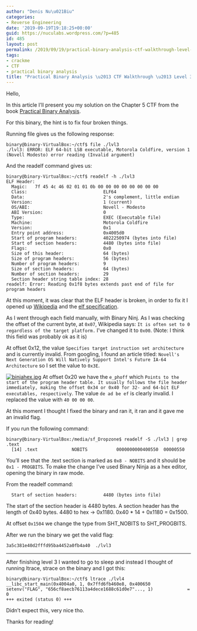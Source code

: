 ```yaml
---
author: "Denis Nu\u021Biu"
categories:
- Reverse Engineering
date: '2019-09-19T19:18:25+00:00'
guid: https://nuculabs.wordpress.com/?p=485
id: 485
layout: post
permalink: /2019/09/19/practical-binary-analysis-ctf-walkthrough-level-3-4/
tags:
- crackme
- CTF
- practical binary analysis
title: "Practical Binary Analysis \u2013 CTF Walkthrough \u2013 Level 3, 4"
---
```

Hello,


In this article I’ll present you my solution on the Chapter 5 CTF from the book [Practical Binary Analysis](https://nostarch.com/binary).


For this binary, the hint is to fix four broken things.


Running file gives us the following response:


```
binary@binary-VirtualBox:~/ctf$ file ./lvl3 
./lvl3: ERROR: ELF 64-bit LSB executable, Motorola Coldfire, version 1 (Novell Modesto) error reading (Invalid argument)
```


And the readelf command gives us:


```
binary@binary-VirtualBox:~/ctf$ readelf -h ./lvl3 
ELF Header:
  Magic:   7f 45 4c 46 02 01 01 0b 00 00 00 00 00 00 00 00 
  Class:                             ELF64
  Data:                              2's complement, little endian
  Version:                           1 (current)
  OS/ABI:                            Novell - Modesto
  ABI Version:                       0
  Type:                              EXEC (Executable file)
  Machine:                           Motorola Coldfire
  Version:                           0x1
  Entry point address:               0x4005d0
  Start of program headers:          4022250974 (bytes into file)
  Start of section headers:          4480 (bytes into file)
  Flags:                             0x0
  Size of this header:               64 (bytes)
  Size of program headers:           56 (bytes)
  Number of program headers:         9
  Size of section headers:           64 (bytes)
  Number of section headers:         29
  Section header string table index: 28
readelf: Error: Reading 0x1f8 bytes extends past end of file for program headers
```


At this moment, it was clear that the ELF header is broken, in order to fix it I opened up [Wikipedia](https://en.wikipedia.org/wiki/Executable_and_Linkable_Format) and the [elf specification](https://refspecs.linuxfoundation.org/elf/elf.pdf).


As I went through each field manually, with Binary Ninj. As I was checking the offset of the current byte, at `0x07`, Wikipedia says: `It is often set to 0 regardless of the target platform.` I’ve changed it to `0x00`. (Note: I think this field was probably ok as it is)


At offset 0x12, the value `Specifies target instruction set architecture` and is currently invalid. From googling, I found an article titled: `Novell's Next Generation OS Will Natively Support Intel's Future IA-64 Architecture` so I set the value to `0x3E`.


[![binjahex.jpg](https://res.cloudinary.com/practicaldev/image/fetch/s--XWtd-ONO--/c_limit%2Cf_auto%2Cfl_progressive%2Cq_auto%2Cw_880/https://thepracticaldev.s3.amazonaws.com/i/xon0rw627fjqj7blirdt.png)](https://res.cloudinary.com/practicaldev/image/fetch/s--XWtd-ONO--/c_limit%2Cf_auto%2Cfl_progressive%2Cq_auto%2Cw_880/https://thepracticaldev.s3.amazonaws.com/i/xon0rw627fjqj7blirdt.png)
At offset 0x20 we have the `e_phoff` which `Points to the start of the program header table. It usually follows the file header immediately, making the offset 0x34 or 0x40 for 32- and 64-bit ELF executables, respectively`. The value `de ad be ef` is clearly invalid. I replaced the value with `40 00 00 00`.


At this moment I thought I fixed the binary and ran it, it ran and it gave me an invalid flag.


If you run the following command:


```
binary@binary-VirtualBox:/media/sf_Dropzone$ readelf -S ./lvl3 | grep .text
  [14] .text             NOBITS           0000000000400550  00000550
```


You’ll see that the .text section is marked as `0x8 - NOBITS` and it should be `0x1 - PROGBITS`. To make the change I’ve used Binary Ninja as a hex editor, opening the binary in raw mode.


From the readelf command:


```
  Start of section headers:          4480 (bytes into file)
```


The start of the section header is 4480 bytes. A section header has the length of 0x40 bytes. 4480 to hex -> 0x1180. 0x40 \* 14 + 0x1180 = 0x1500.


At offset `0x1504` we change the type from SHT\_NOBITS to SHT\_PROGBITS.


After we run the binary we get the valid flag:


```
3a5c381e40d2fffd95ba4452a0fb4a40  ./lvl3
```


- - - - - -


After finishing level 3 I wanted to go to sleep and instead I thought of running ltrace, strace on the binary and I got this:


```
binary@binary-VirtualBox:~/ctf$ ltrace ./lvl4
__libc_start_main(0x4004a0, 1, 0x7ffd6fb460e8, 0x400650 
setenv("FLAG", "656cf8aecb76113a4dece1688c61d0e7"..., 1)             = 0
+++ exited (status 0) +++
```


Didn’t expect this, very nice tho.


Thanks for reading!